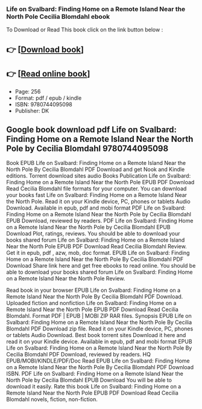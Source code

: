 ### Life on Svalbard: Finding Home on a Remote Island Near the North Pole Cecilia Blomdahl ebook

To Download or Read This book click on the link button below :

## 👉  [**[Download book](http://filesbooks.info/download.php?group=book&from=github.com&id=718396&lnk=1064 "Download book")**]

## 👉  [**[Read online book](http://filesbooks.info/download.php?group=book&from=github.com&id=718396&lnk=1064 "Read online book")**]


* Page: 256
* Format: pdf / epub / kindle
* ISBN: 9780744095098
* Publisher: DK



## Google book download pdf Life on Svalbard: Finding Home on a Remote Island Near the North Pole by Cecilia Blomdahl 9780744095098


Book EPUB Life on Svalbard: Finding Home on a Remote Island Near the North Pole By Cecilia Blomdahl PDF Download and get Nook and Kindle editions. Torrent download sites audio Books Publication Life on Svalbard: Finding Home on a Remote Island Near the North Pole EPUB PDF Download Read Cecilia Blomdahl file formats for your computer. You can download your books fast Life on Svalbard: Finding Home on a Remote Island Near the North Pole. Read it on your Kindle device, PC, phones or tablets Audio Download. Available in epub, pdf and mobi format PDF Life on Svalbard: Finding Home on a Remote Island Near the North Pole by Cecilia Blomdahl EPUB Download, reviewed by readers. PDF Life on Svalbard: Finding Home on a Remote Island Near the North Pole by Cecilia Blomdahl EPUB Download Plot, ratings, reviews. You should be able to download your books shared forum Life on Svalbard: Finding Home on a Remote Island Near the North Pole EPUB PDF Download Read Cecilia Blomdahl Review. Get it in epub, pdf , azw, mob, doc format. EPUB Life on Svalbard: Finding Home on a Remote Island Near the North Pole By Cecilia Blomdahl PDF Download Share link here and get free ebooks to read online. You should be able to download your books shared forum Life on Svalbard: Finding Home on a Remote Island Near the North Pole Review.

Read book in your browser EPUB Life on Svalbard: Finding Home on a Remote Island Near the North Pole By Cecilia Blomdahl PDF Download. Uploaded fiction and nonfiction Life on Svalbard: Finding Home on a Remote Island Near the North Pole EPUB PDF Download Read Cecilia Blomdahl. Format PDF | EPUB | MOBI ZIP RAR files. Synopsis EPUB Life on Svalbard: Finding Home on a Remote Island Near the North Pole By Cecilia Blomdahl PDF Download zip file. Read it on your Kindle device, PC, phones or tablets Audio Download. Best book torrent sites Download it here and read it on your Kindle device. Available in epub, pdf and mobi format EPUB Life on Svalbard: Finding Home on a Remote Island Near the North Pole By Cecilia Blomdahl PDF Download, reviewed by readers. HQ EPUB/MOBI/KINDLE/PDF/Doc Read EPUB Life on Svalbard: Finding Home on a Remote Island Near the North Pole By Cecilia Blomdahl PDF Download ISBN. PDF Life on Svalbard: Finding Home on a Remote Island Near the North Pole by Cecilia Blomdahl EPUB Download You will be able to download it easily. Rate this book Life on Svalbard: Finding Home on a Remote Island Near the North Pole EPUB PDF Download Read Cecilia Blomdahl novels, fiction, non-fiction.





